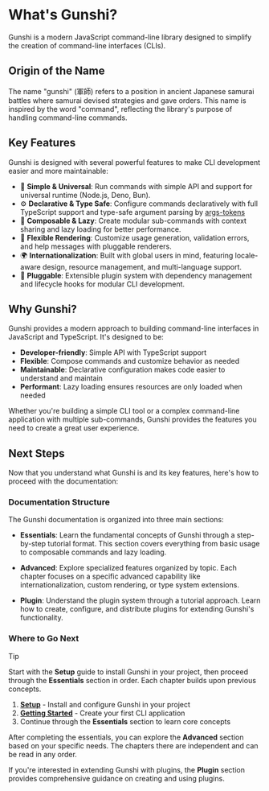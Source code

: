 # What's Gunshi?

Gunshi is a modern JavaScript command-line library designed to simplify the creation of command-line interfaces (CLIs).

## Origin of the Name

The name "gunshi" (軍師) refers to a position in ancient Japanese samurai battles where samurai devised strategies and gave orders. This name is inspired by the word "command", reflecting the library's purpose of handling command-line commands.

## Key Features

Gunshi is designed with several powerful features to make CLI development easier and more maintainable:

- 📏 **Simple & Universal**: Run commands with simple API and support for universal runtime (Node.js, Deno, Bun).
- ⚙️ **Declarative & Type Safe**: Configure commands declaratively with full TypeScript support and type-safe argument parsing by [args-tokens](https://github.com/kazupon/args-tokens)
- 🧩 **Composable & Lazy**: Create modular sub-commands with context sharing and lazy loading for better performance.
- 🎨 **Flexible Rendering**: Customize usage generation, validation errors, and help messages with pluggable renderers.
- 🌍 **Internationalization**: Built with global users in mind, featuring locale-aware design, resource management, and multi-language support.
- 🔌 **Pluggable**: Extensible plugin system with dependency management and lifecycle hooks for modular CLI development.

## Why Gunshi?

Gunshi provides a modern approach to building command-line interfaces in JavaScript and TypeScript. It's designed to be:

- **Developer-friendly**: Simple API with TypeScript support
- **Flexible**: Compose commands and customize behavior as needed
- **Maintainable**: Declarative configuration makes code easier to understand and maintain
- **Performant**: Lazy loading ensures resources are only loaded when needed

Whether you're building a simple CLI tool or a complex command-line application with multiple sub-commands, Gunshi provides the features you need to create a great user experience.

## Next Steps

Now that you understand what Gunshi is and its key features, here's how to proceed with the documentation:

### Documentation Structure

The Gunshi documentation is organized into three main sections:

- **Essentials**: Learn the fundamental concepts of Gunshi through a step-by-step tutorial format. This section covers everything from basic usage to composable commands and lazy loading.

- **Advanced**: Explore specialized features organized by topic. Each chapter focuses on a specific advanced capability like internationalization, custom rendering, or type system extensions.

- **Plugin**: Understand the plugin system through a tutorial approach. Learn how to create, configure, and distribute plugins for extending Gunshi's functionality.

### Where to Go Next

> [!TIP]
> Start with the **Setup** guide to install Gunshi in your project, then proceed through the **Essentials** section in order. Each chapter builds upon previous concepts.

1. **[Setup](./setup.md)** - Install and configure Gunshi in your project
2. **[Getting Started](../essentials/getting-started.md)** - Create your first CLI application
3. Continue through the **Essentials** section to learn core concepts

After completing the essentials, you can explore the **Advanced** section based on your specific needs. The chapters there are independent and can be read in any order.

If you're interested in extending Gunshi with plugins, the **Plugin** section provides comprehensive guidance on creating and using plugins.

